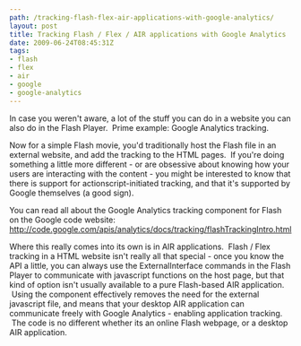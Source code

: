 ```yaml
---
path: /tracking-flash-flex-air-applications-with-google-analytics/
layout: post
title: Tracking Flash / Flex / AIR applications with Google Analytics
date: 2009-06-24T08:45:31Z
tags:
- flash
- flex
- air
- google
- google-analytics
---
```


In case you weren't aware, a lot of the stuff you can do in a website you can also do in the Flash Player.  Prime example: Google Analytics tracking.

Now for a simple Flash movie, you'd traditionally host the Flash file in an external website, and add the tracking to the HTML pages.  If you're doing something a little more different - or are obsessive about knowing how your users are interacting with the content - you might be interested to know that there is support for actionscript-initiated tracking, and that it's supported by Google themselves (a good sign).

You can read all about the Google Analytics tracking component for Flash on the Google code website: <a href="http://code.google.com/apis/analytics/docs/tracking/flashTrackingIntro.html" target="_blank">http://code.google.com/apis/analytics/docs/tracking/flashTrackingIntro.html</a>

Where this really comes into its own is in AIR applications.  Flash / Flex tracking in a HTML website isn't really all that special - once you know the API a little, you can always use the ExternalInterface commands in the Flash Player to communicate with javascript functions on the host page, but that kind of option isn't usually available to a pure Flash-based AIR application.  Using the component effectively removes the need for the external javascript file, and means that your desktop AIR application can communicate freely with Google Analytics - enabling application tracking.  The code is no different whether its an online Flash webpage, or a desktop AIR application.